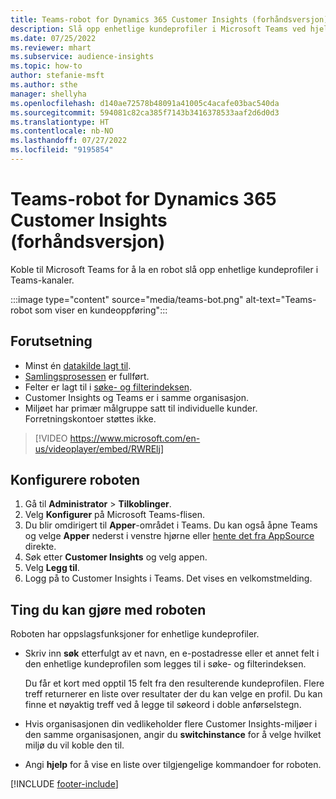 ```yaml
---
title: Teams-robot for Dynamics 365 Customer Insights (forhåndsversjon)
description: Slå opp enhetlige kundeprofiler i Microsoft Teams ved hjelp av en robot.
ms.date: 07/25/2022
ms.reviewer: mhart
ms.subservice: audience-insights
ms.topic: how-to
author: stefanie-msft
ms.author: sthe
manager: shellyha
ms.openlocfilehash: d140ae72578b48091a41005c4acafe03bac540da
ms.sourcegitcommit: 594081c82ca385f7143b3416378533aaf2d6d0d3
ms.translationtype: HT
ms.contentlocale: nb-NO
ms.lasthandoff: 07/27/2022
ms.locfileid: "9195854"
---
```

# <a name="teams-bot-for-dynamics-365-customer-insights-preview"></a>Teams-robot for Dynamics 365 Customer Insights (forhåndsversjon)

Koble til Microsoft Teams for å la en robot slå opp enhetlige kundeprofiler i Teams-kanaler.

:::image type="content" source="media/teams-bot.png" alt-text="Teams-robot som viser en kundeoppføring":::

## <a name="prerequisites"></a>Forutsetning

- Minst én [datakilde lagt til](data-sources.md).
- [Samlingsprosessen](data-unification.md) er fullført.
- Felter er lagt til i [søke- og filterindeksen](search-filter-index.md).
- Customer Insights og Teams er i samme organisasjon.
- Miljøet har primær målgruppe satt til individuelle kunder. Forretningskontoer støttes ikke.


> [!VIDEO https://www.microsoft.com/en-us/videoplayer/embed/RWRElj]

## <a name="configure-the-bot"></a>Konfigurere roboten

1. Gå til **Administrator** > **Tilkoblinger**.
1. Velg **Konfigurer** på Microsoft Teams-flisen.
1. Du blir omdirigert til **Apper**-området i Teams. Du kan også åpne Teams og velge **Apper** nederst i venstre hjørne eller [hente det fra AppSource](https://go.microsoft.com/fwlink/?linkid=2124104) direkte.
1. Søk etter **Customer Insights** og velg appen.
1. Velg **Legg til**.
1. Logg på to Customer Insights i Teams. Det vises en velkomstmelding.

## <a name="things-you-can-do-with-the-bot"></a>Ting du kan gjøre med roboten

Roboten har oppslagsfunksjoner for enhetlige kundeprofiler.

- Skriv inn **søk** etterfulgt av et navn, en e-postadresse eller et annet felt i den enhetlige kundeprofilen som legges til i søke- og filterindeksen.

  Du får et kort med opptil 15 felt fra den resulterende kundeprofilen. Flere treff returnerer en liste over resultater der du kan velge en profil. Du kan finne et nøyaktig treff ved å legge til søkeord i doble anførselstegn.

- Hvis organisasjonen din vedlikeholder flere Customer Insights-miljøer i den samme organisasjonen, angir du **switchinstance** for å velge hvilket miljø du vil koble den til.

- Angi **hjelp** for å vise en liste over tilgjengelige kommandoer for roboten.  

[!INCLUDE [footer-include](includes/footer-banner.md)]